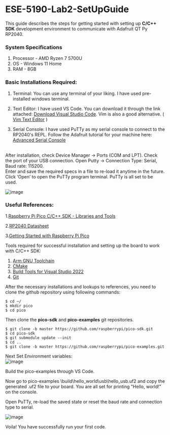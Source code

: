 # ESE-5190-Lab2-SetUpGuide

This guide describes the steps for getting started with setting up **C/C++ SDK** development environment to communicate with Adafruit QT Py RP2040.

### **System Specifications**
1. Processor - AMD Ryzen 7 5700U
2. OS - Windows 11 Home
3. RAM - 8GB

### Basic Installations Required:
1. Terminal:
You can use any terminal of your liking. I have used pre-installed windows terminal. 

2. Text Editor:
I have used VS Code. You can download it through the link attached: [Download Visual Studio Code](https://code.visualstudio.com/download). Vim is also a good alternative. ( [Vim Text Editor](https://vim.en.softonic.com/) )

3. Serial Console:
I have used PuTTy as my serial console to connect to the RP2040's REPL. Follow the Adafruit tutorial for your machine here: [Advanced Serial Console](https://learn.adafruit.com/welcome-to-circuitpython/advanced-serial-console-on-windows)
</br>
After installation, check Device Manager -> Ports (COM and LPT). Check the port of your USB connection. Open Putty -> Connection Type: Serial, Baud rate: 115200. 
</br>
Enter and save the required specs in a file to re-load it anytime in the future.
Click ‘Open’ to open the PuTTy program terminal.
PuTTy is all set to be used.

![image](https://user-images.githubusercontent.com/114099174/195966562-34c876a4-23a5-42e7-8b84-177f66df5566.jpeg)



### Useful References:
1.[Raspberry Pi Pico C/C++ SDK - Libraries and Tools](https://datasheets.raspberrypi.com/pico/raspberry-pi-pico-c-sdk.pdf)

2.[RP2040 Datasheet](https://datasheets.raspberrypi.com/rp2040/rp2040-datasheet.pdf)

3.[Getting Started  with Raspberry Pi Pico](https://datasheets.raspberrypi.com/pico/getting-started-with-pico.pdf)

Tools required for successful installation and setting up the board to work with C/C++ SDK:
1. [Arm GNU Toolchain](https://developer.arm.com/downloads/-/arm-gnu-toolchain-downloads)
2. [CMake](https://cmake.org/download/)
3. [Build Tools for Visual Studio 2022](https://visualstudio.microsoft.com/downloads/#build-tools-for-visual-studio-2022)
4. [Git](https://git-scm.com/download/win)

After the necessary installations and lookups to references, you need to clone the github repository using following commands:

```
$ cd ~/
$ mkdir pico
$ cd pico
```
Then clone the **pico-sdk** and **pico-examples** git repositories.
```
$ git clone -b master https://github.com/raspberrypi/pico-sdk.git
$ cd pico-sdk
$ git submodule update --init
$ cd ..
$ git clone -b master https://github.com/raspberrypi/pico-examples.git
```
Next Set Environment variables:
</br>
![image](https://user-images.githubusercontent.com/114099174/195966868-8bfb2f66-7c44-4488-bdad-063e4a985ae1.png)

Build the pico-examples through VS Code. 

Now go to pico-examples \build\hello_world\usb\hello_usb.uf2 and copy the generated .uf2 file to your board. You are all set for printing "Hello, world!" on the console.

Open PuTTy, re-load the saved state or reset the baud rate and connection type to serial. 

![image](https://user-images.githubusercontent.com/114099174/195967320-4e99069d-79c6-4ca1-a531-2f9aba6410f0.png)

Voila! You have successfully run your first code.











